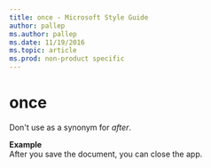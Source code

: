 ```yaml
---
title: once - Microsoft Style Guide
author: pallep
ms.author: pallep
ms.date: 11/19/2016
ms.topic: article
ms.prod: non-product specific
---
```


# once

Don't use as a synonym for *after*.

**Example**  
After you save the document, you can close the app.
